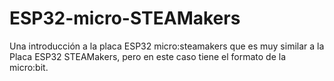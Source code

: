 # ESP32-micro-STEAMakers
Una introducción a la placa ESP32 micro:steamakers que es muy similar a la Placa ESP32 STEAMakers, pero en este caso tiene el formato de la micro:bit.
